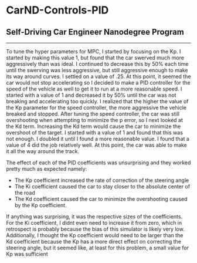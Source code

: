 # CarND-Controls-PID
## Self-Driving Car Engineer Nanodegree Program

---

To tune the hyper parameters for MPC, I started by focusing on the Kp. I started by making this value 1, but found that the car swerved much more aggressively than was ideal. I continued to decrease this by 50% each time until the swerving was less aggressive, but still aggressive enough to make its way around curves. I settled on a value of .25. At this point, it seemed the car would not stop accelerating so I decided to make a PID controller for the speed of the vehicle as well to get it to run at a more reasonable speed. I started with a value of 1 and decreased it by 50% until the car was not breaking and accelerating too quickly. I realized that the higher the value of the Kp parameter for the speed controller, the more aggressive the vehicle breaked and stopped. After tuning the speed controller, the car was still overshooting when attempting to minimize the p error, so I next looked at the Kd term. Increasing the Kd term would cause the car to minimize the overshoot of the target. I started with a value of 1 and found that this was not enough. I doubled it until I found a more reasonable value. I found that a value of 4 did the job relatively well. At this point, the car was able to make it all the way around the track.


The effect of each of the PID coefficients was unsurprising and they worked pretty much as expected namely:
* The Kp coefficient increased the rate of correction of the steering angle
* The Ki coefficient caused the car to stay closer to the absolute center of the road
* The Kd coefficient caused the car to minimize the overshooting caused by the Kp coefficient.

If anything was surprising, it was the respective sizes of the coefficients. For the Ki coefficient, I didnt even need to increase it from zero, which in retrospect is probably because the bias of this simulator is likely very low. Additionally, I thought the Kp coefficient would need to be larger than the Kd coefficient because the Kp has a more direct effect on correcting the steering angle, but it seemed like, at least for this problem, a small value for Kp was sufficient

